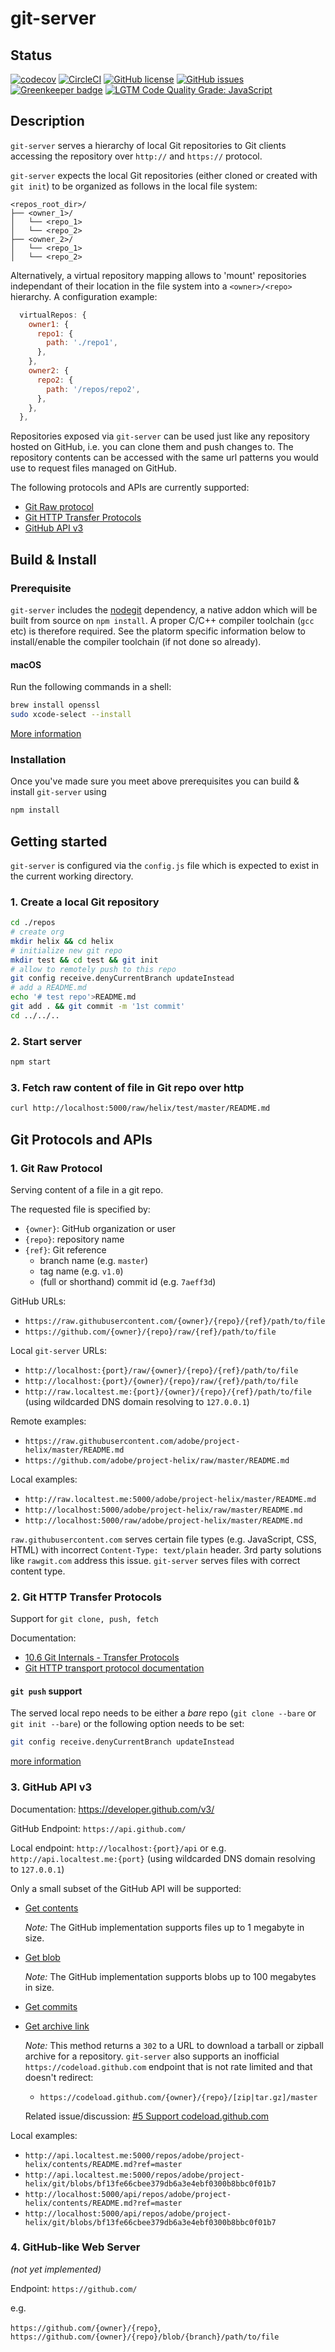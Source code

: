 # git-server

## Status
[![codecov](https://img.shields.io/codecov/c/github/adobe/git-server.svg)](https://codecov.io/gh/adobe/git-server)
[![CircleCI](https://img.shields.io/circleci/project/github/adobe/git-server.svg)](https://circleci.com/gh/adobe/git-server)
[![GitHub license](https://img.shields.io/github/license/adobe/git-server.svg)](https://github.com/adobe/git-server/blob/master/LICENSE.txt)
[![GitHub issues](https://img.shields.io/github/issues/adobe/git-server.svg)](https://github.com/adobe/git-server/issues)
[![Greenkeeper badge](https://badges.greenkeeper.io/adobe/git-server.svg)](https://greenkeeper.io/)
[![LGTM Code Quality Grade: JavaScript](https://img.shields.io/lgtm/grade/javascript/g/adobe/git-server.svg?logo=lgtm&logoWidth=18)](https://lgtm.com/projects/g/adobe/git-server)

## Description

`git-server` serves a hierarchy of local Git repositories to Git clients accessing the repository over `http://` and `https://` protocol.

`git-server` expects the local Git repositories (either cloned or created with `git init`) to be organized as follows in the local file system:

```ascii
<repos_root_dir>/
├── <owner_1>/
│   └── <repo_1>
│   └── <repo_2>
├── <owner_2>/
│   └── <repo_1>
│   └── <repo_2>
```

Alternatively, a virtual repository mapping allows to 'mount' repositories independant of their location in the file system into a `<owner>/<repo>` hierarchy. A configuration example:

```js
  virtualRepos: {
    owner1: {
      repo1: {
        path: './repo1',
      },
    },
    owner2: {
      repo2: {
        path: '/repos/repo2',
      },
    },
  },
```

Repositories exposed via `git-server` can be used just like any repository hosted on GitHub, 
i.e. you can clone them and push changes to.
The repository contents can be accessed with the same url patterns you would use to request files managed on GitHub.
 
The following protocols and APIs are currently supported:

* [Git Raw protocol](#1-git-raw-protocol)
* [Git HTTP Transfer Protocols](#2-git-http-transfer-protocols)
* [GitHub API v3](#3-github-api-v3)

## Build & Install

### Prerequisite

`git-server` includes the [nodegit](https://github.com/nodegit/nodegit) dependency, a native addon which will be built from source on `npm install`. A proper C/C++ compiler toolchain (`gcc` etc)  is therefore required. See the platorm specific information below to install/enable the compiler toolchain (if not done so already).

#### macOS

Run the following commands in a shell:
```bash
brew install openssl
sudo xcode-select --install
```
 [More information](https://github.com/nodejs/node-gyp#on-macos)

### Installation

Once you've made sure you meet above prerequisites you can build & install `git-server` using

```bash
npm install
```

## Getting started

`git-server` is configured via the `config.js` file which is expected to exist in the current working directory.

### 1. Create a local Git repository

```bash
cd ./repos
# create org
mkdir helix && cd helix
# initialize new git repo 
mkdir test && cd test && git init
# allow to remotely push to this repo
git config receive.denyCurrentBranch updateInstead
# add a README.md
echo '# test repo'>README.md
git add . && git commit -m '1st commit'
cd ../../..
```

### 2. Start server

```bash
npm start
```

### 3. Fetch raw content of file in Git repo over http

```bash
curl http://localhost:5000/raw/helix/test/master/README.md
```

## Git Protocols and APIs

### <a name="raw_prot"></a>1. Git Raw Protocol

Serving content of a file in a git repo.

The requested file is specified by:

* `{owner}`: GitHub organization or user
* `{repo}`: repository name
* `{ref}`: Git reference
  * branch name (e.g. `master`)
  * tag name (e.g. `v1.0`)
  * (full or shorthand) commit id (e.g. `7aeff3d`)

GitHub URLs:

* `https://raw.githubusercontent.com/{owner}/{repo}/{ref}/path/to/file`
* `https://github.com/{owner}/{repo}/raw/{ref}/path/to/file`

Local `git-server` URLs:

* `http://localhost:{port}/raw/{owner}/{repo}/{ref}/path/to/file`
* `http://localhost:{port}/{owner}/{repo}/raw/{ref}/path/to/file`
* `http://raw.localtest.me:{port}/{owner}/{repo}/{ref}/path/to/file` (using wildcarded DNS domain resolving to `127.0.0.1`)

Remote examples:

* `https://raw.githubusercontent.com/adobe/project-helix/master/README.md`
* `https://github.com/adobe/project-helix/raw/master/README.md`

Local examples:

* `http://raw.localtest.me:5000/adobe/project-helix/master/README.md`
* `http://localhost:5000/adobe/project-helix/raw/master/README.md`
* `http://localhost:5000/raw/adobe/project-helix/master/README.md`

`raw.githubusercontent.com` serves certain file types (e.g. JavaScript, CSS, HTML) with incorrect `Content-Type: text/plain` header. 3rd party solutions like `rawgit.com` address this issue. `git-server` serves files with correct content type.

### <a name="xfer_prot"></a>2. Git HTTP Transfer Protocols

Support for `git clone, push, fetch` 

Documentation:
* [10.6 Git Internals - Transfer Protocols](https://git-scm.com/book/en/v2/Git-Internals-Transfer-Protocols)
* [Git HTTP transport protocol documentation](https://github.com/git/git/blob/master/Documentation/technical/http-protocol.txt)

#### `git push` support

The served local repo needs to be either a *bare* repo (`git clone --bare` or `git init --bare`) or the following option needs to be set: 

```bash
git config receive.denyCurrentBranch updateInstead
```

[more information](https://stackoverflow.com/questions/804545/what-is-this-git-warning-message-when-pushing-changes-to-a-remote-repository/28262104#28262104)

### 3. GitHub API v3

Documentation: https://developer.github.com/v3/

GitHub Endpoint: `https://api.github.com/`

Local endpoint: `http://localhost:{port}/api` or e.g. `http://api.localtest.me:{port}` (using wildcarded DNS domain resolving to `127.0.0.1`)

Only a small subset of the GitHub API will be supported:

* [Get contents](https://developer.github.com/v3/repos/contents/#get-contents)

  _Note:_ The GitHub implementation supports files up to 1 megabyte in size.

* [Get blob](https://developer.github.com/v3/git/blobs/#get-a-blob)

  _Note:_ The GitHub implementation supports blobs up to 100 megabytes in size.

* [Get commits](https://developer.github.com/v3/repos/commits/#list-commits-on-a-repository)

* [Get archive link](https://developer.github.com/v3/repos/contents/#get-archive-link)

  _Note:_  This method returns a `302` to a URL to download a tarball or zipball archive for a repository. `git-server` also supports an inofficial `https://codeload.github.com` endpoint that is not rate limited and that doesn't redirect:

  * `https://codeload.github.com/{owner}/{repo}/[zip|tar.gz]/master`

  Related issue/discussion: [#5 Support codeload.github.com](https://github.com/adobe/git-server/issues/5#issuecomment-403072428)

Local examples:

* `http://api.localtest.me:5000/repos/adobe/project-helix/contents/README.md?ref=master`
* `http://api.localtest.me:5000/repos/adobe/project-helix/git/blobs/bf13fe66cbee379db6a3e4ebf0300b8bbc0f01b7`
* `http://localhost:5000/api/repos/adobe/project-helix/contents/README.md?ref=master`
* `http://localhost:5000/api/repos/adobe/project-helix/git/blobs/bf13fe66cbee379db6a3e4ebf0300b8bbc0f01b7`

### 4. GitHub-like Web Server

_(not yet implemented)_

Endpoint: `https://github.com/`

e.g. 

  `https://github.com/{owner}/{repo}`,
  `https://github.com/{owner}/{repo}/blob/{branch}/path/to/file`
